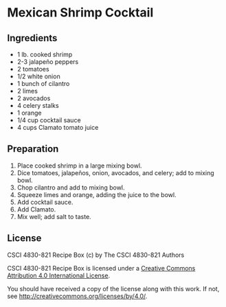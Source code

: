 # Mexican Shrimp Cocktail

## Ingredients

*   1 lb. cooked shrimp
*   2-3 jalapeño peppers
*   2 tomatoes
*   1/2 white onion
*   1 bunch of cilantro
*   2 limes
*   2 avocados
*   4 celery stalks
*   1 orange
*   1/4 cup cocktail sauce
*   4 cups Clamato tomato juice

## Preparation

1.  Place cooked shrimp in a large mixing bowl.
2.  Dice tomatoes, jalapeños, onion, avocados, and celery; add to mixing bowl.
3.  Chop cilantro and add to mixing bowl.
4.  Squeeze limes and orange, adding the juice to the bowl.
5.  Add cocktail sauce.
6.  Add Clamato.
7.  Mix well; add salt to taste.

## License

CSCI 4830-821 Recipe Box (c) by The CSCI 4830-821 Authors

CSCI 4830-821 Recipe Box is licensed under a [Creative Commons Attribution 4.0
International License](http://creativecommons.org/licenses/by/4.0/).

You should have received a copy of the license along with this
work.  If not, see <http://creativecommons.org/licenses/by/4.0/>.
